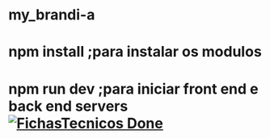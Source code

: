 # my_brandi-a
# npm install ;para instalar os modulos
# npm run dev ;para iniciar front end e back end servers [![FichasTecnicos Done](http://img.shields.io/travis/badges/badgerbadgerbadger.svg?style=flat-square)](https://travis-ci.org/badges/badgerbadgerbadger)
